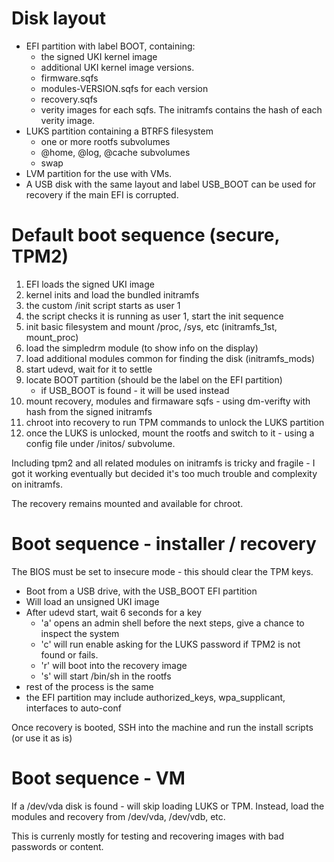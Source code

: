 # Disk layout 

- EFI partition with label BOOT, containing:
  - the signed UKI kernel image
  - additional UKI kernel image versions.
  - firmware.sqfs 
  - modules-VERSION.sqfs for each version
  - recovery.sqfs
  - verity images for each sqfs. The initramfs contains the hash of each verity image.
- LUKS partition containing a BTRFS filesystem
  - one or more rootfs subvolumes
  - @home, @log, @cache subvolumes
  - swap
- LVM partition for the use with VMs.
- A USB disk with the same layout and label USB_BOOT can be used for recovery if the 
main EFI is corrupted.

# Default boot sequence (secure, TPM2)

1. EFI loads the signed UKI image
2. kernel inits and load the bundled initramfs
3. the custom /init script starts as user 1
4. the script checks it is running as user 1, start the init sequence
5. init basic filesystem and mount /proc, /sys, etc (initramfs_1st, mount_proc)
6. load the simpledrm module (to show info on the display)
7. load additional modules common for finding the disk (initramfs_mods)
8. start udevd, wait for it to settle
9. locate BOOT partition (should be the label on the EFI partition)
   - if USB_BOOT is found - it will be used instead
10. mount recovery, modules and firmaware sqfs - using dm-verifty with hash from 
  the signed initramfs
11. chroot into recovery to run TPM commands to unlock the LUKS partition
12. once the LUKS is unlocked, mount the rootfs and switch to it - using a config file 
  under /initos/ subvolume.

Including tpm2 and all related modules on initramfs is tricky and fragile - I got it working eventually but decided it's too much trouble and complexity on initramfs.

The recovery remains mounted and available for chroot.

# Boot sequence - installer / recovery

The BIOS must be set to insecure mode - this should clear the TPM keys.

- Boot from a USB drive, with the USB_BOOT EFI partition
- Will load an unsigned UKI image 
- After udevd start, wait 6 seconds for a key
  - 'a' opens an admin shell before the next steps, give a chance to inspect the system
  - 'c' will run enable asking for the LUKS password if TPM2 is not found or fails.
  - 'r' will boot into the recovery image
  - 's' will start /bin/sh in the rootfs
- rest of the process is the same
- the EFI partition may include authorized_keys, wpa_supplicant, interfaces to auto-conf

Once recovery is booted, SSH into the machine and run the install scripts (or use it as is)

# Boot sequence - VM

If a /dev/vda disk is found - will skip loading LUKS or TPM. Instead, load the modules 
and recovery from /dev/vda, /dev/vdb, etc.

This is currenly mostly for testing and recovering images with bad passwords or content.

